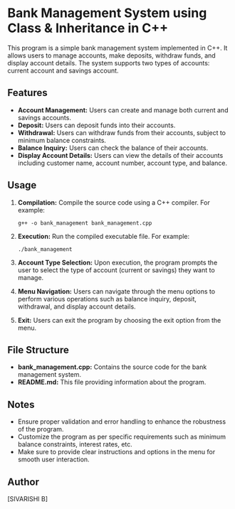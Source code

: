 # Bank Management System using Class & Inheritance in C++

This program is a simple bank management system implemented in C++. It allows users to manage accounts, make deposits, withdraw funds, and display account details. The system supports two types of accounts: current account and savings account.

## Features

- **Account Management:** Users can create and manage both current and savings accounts.
- **Deposit:** Users can deposit funds into their accounts.
- **Withdrawal:** Users can withdraw funds from their accounts, subject to minimum balance constraints.
- **Balance Inquiry:** Users can check the balance of their accounts.
- **Display Account Details:** Users can view the details of their accounts including customer name, account number, account type, and balance.

## Usage

1. **Compilation:** Compile the source code using a C++ compiler. For example:
   ```
   g++ -o bank_management bank_management.cpp
   ```

2. **Execution:** Run the compiled executable file. For example:
   ```
   ./bank_management
   ```

3. **Account Type Selection:** Upon execution, the program prompts the user to select the type of account (current or savings) they want to manage.

4. **Menu Navigation:** Users can navigate through the menu options to perform various operations such as balance inquiry, deposit, withdrawal, and display account details.

5. **Exit:** Users can exit the program by choosing the exit option from the menu.

## File Structure

- **bank_management.cpp:** Contains the source code for the bank management system.
- **README.md:** This file providing information about the program.

## Notes

- Ensure proper validation and error handling to enhance the robustness of the program.
- Customize the program as per specific requirements such as minimum balance constraints, interest rates, etc.
- Make sure to provide clear instructions and options in the menu for smooth user interaction.

## Author

[SIVARISHI B]
